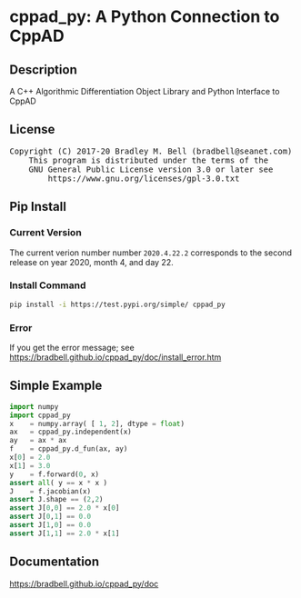 # cppad\_py: A Python Connection to CppAD

## Description
A C++ Algorithmic Differentiation Object Library and Python Interface to CppAD

## License
<pre>
Copyright (C) 2017-20 Bradley M. Bell (bradbell@seanet.com)
    This program is distributed under the terms of the
    GNU General Public License version 3.0 or later see
        https://www.gnu.org/licenses/gpl-3.0.txt
</pre>

## Pip Install

### Current Version
The current verion number number `2020.4.22.2`
corresponds to the second release on year 2020, month 4, and day 22.

### Install Command
```sh
pip install -i https://test.pypi.org/simple/ cppad_py
```

### Error
If you get the error message; see
<https://bradbell.github.io/cppad_py/doc/install_error.htm>

## Simple Example
```python
import numpy
import cppad_py
x    = numpy.array( [ 1, 2], dtype = float)
ax   = cppad_py.independent(x)
ay   = ax * ax
f    = cppad_py.d_fun(ax, ay)
x[0] = 2.0
x[1] = 3.0
y    = f.forward(0, x)
assert all( y == x * x )
J    = f.jacobian(x)
assert J.shape == (2,2)
assert J[0,0] == 2.0 * x[0]
assert J[0,1] == 0.0
assert J[1,0] == 0.0
assert J[1,1] == 2.0 * x[1]
```

## Documentation
<https://bradbell.github.io/cppad_py/doc>
